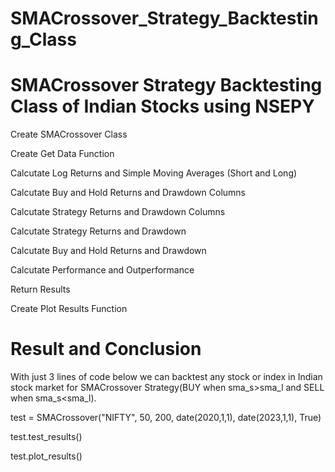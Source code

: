 # SMACrossover_Strategy_Backtesting_Class

# SMACrossover Strategy Backtesting Class of Indian Stocks using NSEPY

Create SMACrossover Class

Create Get Data Function 

Calcutate Log Returns and Simple Moving Averages (Short and Long)

Calcutate Buy and Hold Returns and Drawdown Columns
 
Calcutate Strategy Returns and Drawdown Columns

Calcutate Strategy Returns and Drawdown

Calcutate Buy and Hold Returns and Drawdown
 
Calcutate Performance and Outperformance

Return Results

Create Plot Results Function

# Result and Conclusion

With just 3 lines of code below we can backtest any stock or index in Indian stock market for SMACrossover Strategy(BUY when sma_s>sma_l and SELL when sma_s<sma_l).

test = SMACrossover("NIFTY", 50, 200, date(2020,1,1), date(2023,1,1), True)

test.test_results()

test.plot_results()



